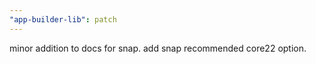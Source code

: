 ```yaml
---
"app-builder-lib": patch
---
```


minor addition to docs for snap. add snap recommended core22 option.
